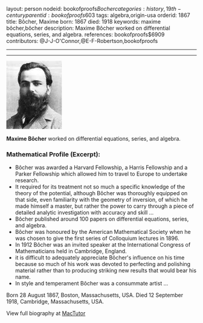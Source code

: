 layout: person
nodeid: bookofproofs$Bocher
categories: history,19th-century
parentid: bookofproofs$603
tags: algebra,origin-usa
orderid: 1867
title: Bôcher, Maxime
born: 1867
died: 1918
keywords: maxime bôcher,bôcher
description: Maxime Bôcher worked on differential equations, series, and algebra.
references: bookofproofs$6909
contributors: @J-J-O'Connor,@E-F-Robertson,bookofproofs

---



---

![Bocher.jpg](https://github.com/bookofproofs/bookofproofs.github.io/blob/main/_sources/_assets/images/portraits/Bocher.jpg?raw=true)

**Maxime Bôcher** worked on differential equations, series, and algebra.

### Mathematical Profile (Excerpt):
* Bôcher was awarded a Harvard Fellowship, a Harris Fellowship and a Parker Fellowship which allowed him to travel to Europe to undertake research.
* It required for its treatment not so much a specific knowledge of the theory of the potential, although Bôcher was thoroughly equipped on that side, even familiarity with the geometry of inversion, of which he made himself a master, but rather the power to carry through a piece of detailed analytic investigation with accuracy and skill ...
* Bôcher published around 100 papers on differential equations, series, and algebra.
* Bôcher was honoured by the American Mathematical Society when he was chosen to give the first series of Colloquium lectures in 1896.
* In 1912 Bôcher was an invited speaker at the International Congress of Mathematicians held in Cambridge, England.
* it is difficult to adequately appreciate Bôcher's influence on his time because so much of his work was devoted to perfecting and polishing material rather than to producing striking new results that would bear his name.
* In style and temperament Bôcher was a consummate artist ...

Born 28 August 1867, Boston, Massachusetts, USA. Died 12 September 1918, Cambridge, Massachusetts, USA.

View full biography at [MacTutor](https://mathshistory.st-andrews.ac.uk/Biographies/Bocher/)
